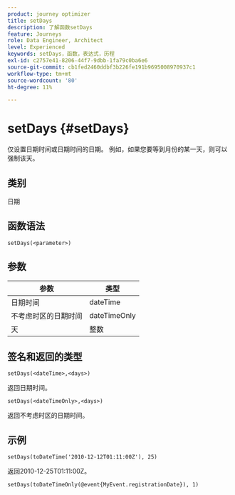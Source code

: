 ```yaml
---
product: journey optimizer
title: setDays
description: 了解函数setDays
feature: Journeys
role: Data Engineer, Architect
level: Experienced
keywords: setDays，函数，表达式，历程
exl-id: c2757e41-8206-44f7-9dbb-1fa79c0ba6e6
source-git-commit: cb1fed2460ddbf3b226fe191b9695008970937c1
workflow-type: tm+mt
source-wordcount: '80'
ht-degree: 11%

---
```


# setDays {#setDays}

仅设置日期时间或日期时间的日期。 例如，如果您要等到月份的某一天，则可以强制该天。

## 类别

日期

## 函数语法

`setDays(<parameter>)`

## 参数

| 参数 | 类型 |
|--- |--- |
| 日期时间 | dateTime |
| 不考虑时区的日期时间 | dateTimeOnly |
| 天 | 整数 |

## 签名和返回的类型

`setDays(<dateTime>,<days>)`

返回日期时间。

`setDays(<dateTimeOnly>,<days>)`

返回不考虑时区的日期时间。

## 示例

`setDays(toDateTime('2010-12-12T01:11:00Z'), 25)`

返回2010-12-25T01:11:00Z。

`setDays(toDateTimeOnly(@event{MyEvent.registrationDate}), 1)`
